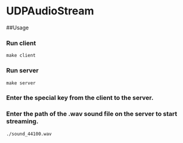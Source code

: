 # UDPAudioStream
##Usage
### Run client
```
make client
```

### Run server
```
make server
```

### Enter the special key from the client to the server.
### Enter the path of the .wav sound file on the server to start streaming.
`./sound_44100.wav`